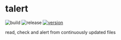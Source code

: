 # talert

![build](https://github.com/keecon/talert/workflows/build/badge.svg)
![release](https://github.com/keecon/talert/workflows/release/badge.svg)
[![version](https://img.shields.io/badge/version-v0.4.0-blue.svg)](https://github.com/keecon/talert/releases/latest)

read, check and alert from continuously updated files
